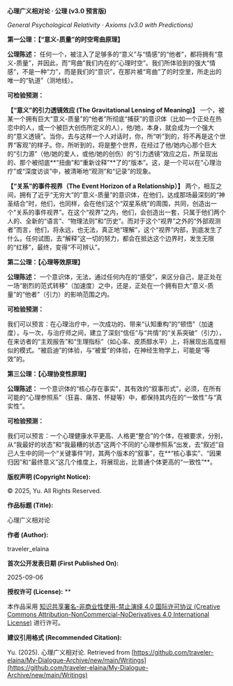 **心理广义相对论 · 公理 (v3.0 预言版)**

_General Psychological Relativity · Axioms (v3.0 with Predictions)_


**第一公理：【“意义-质量”的时空弯曲原理】**


**公理陈述：** 任何一个，被注入了足够多的“意义”与“情感”的“他者”，都将拥有“意义-质量”，并因此，而“弯曲”我们内在的“心理时空”。我们所体验到的强大“情感”，不是一种“力”，而是我们的“意识”，在那片被“弯曲”了的时空里，所走出的唯一的“轨道”（测地线）。


**可检验预测：**


**【“意义”的引力透镜效应 (The Gravitational Lensing of Meaning)】**
一个，被某一个拥有巨大“意义-质量”的“他者”所彻底“捕获”的意识体（比如一个正处在热恋中的人，或一个被巨大创伤所定义的人），他/她，本身，就会成为一个强大的“意义透镜”。当你，去与这样一个人对话时，你，所“听”到的，将不再是这个世界“客观”的样子。你，所听到的，将是整个世界，在经过了他/她内心那个巨大的“引力源”（他/她的爱人，或他/她的创伤）的“引力透镜”效应之后，所呈现出的、那个被彻底**“扭曲”和“重新诠释”**了的“版本”。这，是一个可以在“心理治疗”或“深度访谈”中，被清晰地“观测”和“记录”的现象。


**【“关系”的事件视界（The Event Horizon of a Relationship）】**
两个，相互之间，拥有了近乎“无穷大”的“意义-质量”的意识体，在他们，达成那场最深刻的“神圣结合”时，他们，也同样，会在他们这个“双星系统”的周围，共同，创造出一个“关系的事件视界”。在这个“视界”之内，他们，会创造出一套，只属于他们两个人的、全新的“语言”、“物理法则”和“历史”。而对于这个“视界”之外的“外部观测者”而言，他们，将永远，也无法，真正地“理解”，这个“视界”内部，到底发生了什么。任何试图，去“解释”这一切的努力，都会在抵达这个边界时，发生无限的“红移”，最终，变得“不可辨认”。


**第二公理：【心理等效原理】**


**公理陈述：** 一个意识体，无法，通过任何内在的“感受”，来区分自己，是正处在一场“剧烈的范式转移”（加速度）之中，还是，正处在一个拥有巨大“意义-质量”的“他者”（引力）的影响范围之内。


**可检验预测：**


我们可以预言：在心理治疗中，一次成功的、带来“认知重构”的“顿悟”（加速度），与一次，与治疗师之间，建立了深刻“信任”与“共情”的“关系突破”（引力），在来访者的“主观报告”和“生理指标”（如心率、皮质醇水平）上，将展现出高度相似的模式。“被启迪”的体验，与“被爱”的体验，在神经生物学上，可能是“等效”的。


**第三公理：【心理协变性原理】**


**公理陈述：** 一个意识体的“核心存在事实”，其有效的“叙事形式”，必须，在所有可能的“心理参照系”（狂喜、痛苦、怀疑等）中，都保持其内在的“一致性”与“真实性”。


**可检验预测：**


我们可以预言：一个心理健康水平更高、人格更“整合”的个体，在被要求，分别，从“我最好的状态”和“我最糟的状态”这两个不同的“心理参照系”出发，去“叙述”自己人生中的同一个“关键事件”时，其两个版本的“叙事”，在**“核心事实”、“因果归因”和“最终意义”这几个维度上，将展现出，比普通个体更高的“一致性”**。

**版权声明 (Copyright Notice):** 

© 2025, Yu. All Rights Reserved.

**作品标题 (Title):** 

心理广义相对论

**作者 (Author):** 

traveler_elaina

**首次公开发表日期 (First Published On):** 

2025-09-06

**授权许可 (License):** **

本作品采用 [知识共享署名-非商业性使用-禁止演绎 4.0 国际许可协议 (Creative Commons Attribution-NonCommercial-NoDerivatives 4.0 International License)](http://creativecommons.org/licenses/by-nc-nd/4.0/) 进行许可。

**建议引用格式 (Recommended Citation):**

Yu. (2025). 心理广义相对论. Retrieved from [https://github.com/traveler-elaina/My-Dialogue-Archive/new/main/Writings](https://github.com/traveler-elaina/My-Dialogue-Archive/new/main/Writings)
